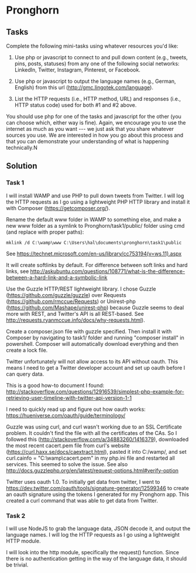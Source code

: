 # Pronghorn

## Tasks

Complete the following mini-tasks using whatever resources you'd like:

1. Use php or javascript to connect to and pull down content (e.g., tweets, pins, posts, statuses) from any one of the following social networks: LinkedIn, Twitter, Instagram, Pinterest, or Facebook.

2. Use php or javascript to output the language names (e.g., German, English) from this url (http://gmc.lingotek.com/language).

3. List the HTTP requests (i.e., HTTP method, URL) and responses (i.e., HTTP status code) used for both #1 and #2 above.

You should use php for one of the tasks and javascript for the other (you can choose which, either way is fine).  Again, we encourage you to use the internet as much as you want --- we just ask that you share whatever sources you use.  We are interested in how you go about this process and that you can demonstrate your understanding of what is happening technically.N

## Solution

### Task 1

I will install WAMP and use PHP to pull down tweets from Twitter. I will log the HTTP requests as I go using a lightweight PHP HTTP library and install it with Composer (https://getcomposer.org/).

Rename the default www folder in WAMP to something else, and make a new www folder as a symlink to Pronghorn/task1/public/ folder using cmd (and replace with proper paths):

    mklink /d C:\wamp\www C:\Users\hal\documents\pronghorn\task1\public

See https://technet.microsoft.com/en-us/library/cc753194(v=ws.11).aspx

It will create softlinks by default. For difference between soft links and hard links, see http://askubuntu.com/questions/108771/what-is-the-difference-between-a-hard-link-and-a-symbolic-link

Use the Guzzle HTTP/REST lightweight library. I chose Guzzle (https://github.com/guzzle/guzzle) over Requests (https://github.com/rmccue/Requests) or Unirest-php (https://github.com/Mashape/unirest-php) because Guzzle seems to deal more with REST, and Twitter's API is all REST-based. See http://requests.ryanmccue.info/docs/why-requests.html).

Create a composer.json file with guzzle specified. Then install it with Composer by navigating to task1/ folder and running "composer install" in powershell. Composer will automatically download everything and then create a lock file.

Twitter unfortunately will not allow access to its API without oauth. This means I need to get a Twitter developer account and set up oauth before I can query data.

This is a good how-to document I found: http://stackoverflow.com/questions/12916539/simplest-php-example-for-retrieving-user-timeline-with-twitter-api-version-1-1

I need to quickly read up and figure out how oauth works: https://hueniverse.com/oauth/guide/terminology/

Guzzle was using curl, and curl wasn't working due to an SSL Certificate problem. It couldn't find the file with all the certificates of the CAs. So I followed this (http://stackoverflow.com/a/34883260/1416379), downloaded the most recent cacert.pem file from curl's website (https://curl.haxx.se/docs/caextract.html), pasted it into C:/wamp/, and set
    curl.cainfo = "C:\wamp\cacert.pem"
in my php.ini file and restarted all services. This seemed to solve the issue. See also http://docs.guzzlephp.org/en/latest/request-options.html#verify-option


Twitter uses oauth 1.0. To initially get data from twitter, I went to https://dev.twitter.com/oauth/tools/signature-generator/12599346 to create an oauth signature using the tokens I generated for my Pronghorn app. This created a curl command that was able to get data from Twitter.


### Task 2

I will use NodeJS to grab the language data, JSON decode it, and output the language names. I will log the HTTP requests as I go using a lightweight HTTP module.

I will look into the http module, specifically the request() function. Since there is no authentication getting in the way of the language data, it should be trivial.





